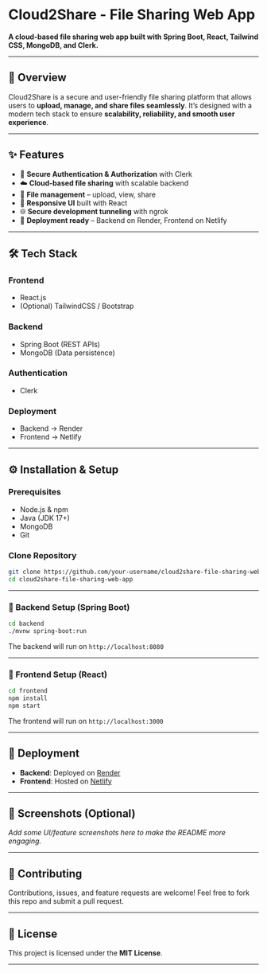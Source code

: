 
# Cloud2Share - File Sharing Web App  

**A cloud-based file sharing web app built with Spring Boot, React, Tailwind CSS, MongoDB, and Clerk.**  

---

## 📌 Overview  
Cloud2Share is a secure and user-friendly file sharing platform that allows users to **upload, manage, and share files seamlessly**. It’s designed with a modern tech stack to ensure **scalability, reliability, and smooth user experience**.  

---

## ✨ Features  
- 🔐 **Secure Authentication & Authorization** with Clerk  
- ☁️ **Cloud-based file sharing** with scalable backend  
- 📂 **File management** – upload, view, share  
- 📱 **Responsive UI** built with React  
- 🌐 **Secure development tunneling** with ngrok  
- 🚀 **Deployment ready** – Backend on Render, Frontend on Netlify  

---

## 🛠️ Tech Stack  

### Frontend  
- React.js  
- (Optional) TailwindCSS / Bootstrap  

### Backend  
- Spring Boot (REST APIs)  
- MongoDB (Data persistence)  

### Authentication  
- Clerk  

### Deployment  
- Backend → Render  
- Frontend → Netlify  

---

## ⚙️ Installation & Setup  

### Prerequisites  
- Node.js & npm  
- Java (JDK 17+)  
- MongoDB  
- Git  

### Clone Repository  
```bash
git clone https://github.com/your-username/cloud2share-file-sharing-web-app.git
cd cloud2share-file-sharing-web-app
````

---

### 🔹 Backend Setup (Spring Boot)

```bash
cd backend
./mvnw spring-boot:run
```

The backend will run on `http://localhost:8080`

---

### 🔹 Frontend Setup (React)

```bash
cd frontend
npm install
npm start
```

The frontend will run on `http://localhost:3000`

---

## 🚀 Deployment

* **Backend**: Deployed on [Render](https://render.com)
* **Frontend**: Hosted on [Netlify](https://netlify.com)

---

## 📸 Screenshots (Optional)

*Add some UI/feature screenshots here to make the README more engaging.*

---

## 🤝 Contributing

Contributions, issues, and feature requests are welcome!
Feel free to fork this repo and submit a pull request.

---

## 📜 License

This project is licensed under the **MIT License**.

---

